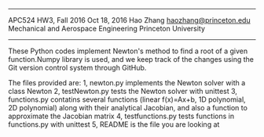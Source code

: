 ****************************
APC524 HW3, Fall 2016
Oct 18, 2016
Hao Zhang
haozhang@princeton.edu
Mechanical and Aerospace Engineering
Princeton University
***************************
These Python codes implement Newton's method to find a root of a given function.Numpy library is used, and we keep track of the changes using the Git version control system through GitHub.

The files provided are:
1, newton.py implements the Newton solver with a class Newton
2, testNewton.py tests the Newton solver with unittest
3, functions.py contatins several functions (linear f(x)=Ax+b, 1D polynomial, 2D polynomial) along with their analytical Jacobian, and also a function to approximate the Jacobian matrix
4, testfunctions.py tests functions in functions.py with unittest
5, README is the file you are looking at
